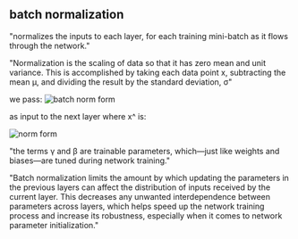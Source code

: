 
## batch normalization 
"normalizes the inputs to each layer, for each training mini-batch as it flows through the network."

"Normalization is the scaling of data so that it has zero mean and unit variance. This is accomplished by taking each data point x, subtracting the mean μ, and dividing the result by the standard deviation, σ"

we pass:
![batch norm form](https://i.gyazo.com/13320c966cb2a1588f57078ad319d8e1.png)

as input to the next layer where x^ is:

![norm form](https://i.gyazo.com/fc4cf1fd87de0ea00821ba8e4d10d40d.png)

"the terms γ and β are trainable parameters, which—just like weights and biases—are tuned during network training."

"Batch normalization limits the amount by which updating the parameters in the previous layers can affect the distribution of inputs received by the current layer. This decreases any unwanted interdependence between parameters across layers, which helps speed up the network training process and increase its robustness, especially when it comes to network parameter initialization."
